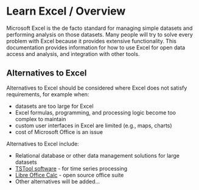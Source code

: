 # Learn Excel / Overview

Microsoft Excel is the de facto standard for managing simple datasets and performing analysis on those datasets.
Many people will try to solve every problem with Excel because it provides extensive functionality.
This documentation provides information for how to use Excel for open data access and analysis,
and integration with other tools.

## Alternatives to Excel

Alternatives to Excel should be considered where Excel does not satisfy requirements, for example when:

* datasets are too large for Excel
* Excel formulas, programming, and processing logic become too complex to maintain
* custom user interfaces in Excel are limited (e.g., maps, charts)
* cost of Microsoft Office is an issue

Alternatives to Excel include:

* Relational database or other data management solutions for large datasets
* [TSTool software](http://openwaterfoundation.org/software-tools/tstool) - for time series processing
* [Libre Office Calc](https://www.libreoffice.org/) - open source office suite
* Other alternatives will be added...

